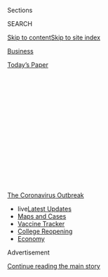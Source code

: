 <div id="app">

<div>

<div>

<div>

<div class="NYTAppHideMasthead css-1q2w90k e1suatyy0">

<div class="section css-ui9rw0 e1suatyy2">

<div class="css-eph4ug er09x8g0">

<div class="css-6n7j50">

</div>

<span class="css-1dv1kvn">Sections</span>

<div class="css-10488qs">

<span class="css-1dv1kvn">SEARCH</span>

</div>

[Skip to content](#site-content)[Skip to site
index](#site-index)

</div>

<div id="masthead-section-label" class="css-1wr3we4 eaxe0e00">

[Business](https://www.nytimes.com/section/business)

</div>

<div class="css-10698na e1huz5gh0">

</div>

</div>

<div id="masthead-bar-one" class="section hasLinks css-15hmgas e1csuq9d3">

<div class="css-uqyvli e1csuq9d0">

</div>

<div class="css-1uqjmks e1csuq9d1">

</div>

<div class="css-9e9ivx">

[](https://myaccount.nytimes.com/auth/login?response_type=cookie&client_id=vi)

</div>

<div class="css-1bvtpon e1csuq9d2">

[Today’s
Paper](https://www.nytimes.com/section/todayspaper)

</div>

</div>

</div>

</div>

<div data-aria-hidden="false">

<div id="site-content" data-role="main">

<div>

<div class="css-1aor85t" style="opacity:0.000000001;z-index:-1;visibility:hidden">

<div class="css-1hqnpie">

<div class="css-epjblv">

<span class="css-17xtcya">[Business](/section/business)</span><span class="css-x15j1o">|</span><span class="css-fwqvlz">Break
the China Habit? Lobsters, Lights and Toilets Show How Hard It
Is</span>

</div>

<div class="css-k008qs">

<div class="css-1iwv8en">

<span class="css-18z7m18"></span>

<div>

</div>

</div>

<span class="css-1n6z4y">https://nyti.ms/2MZ49TL</span>

<div class="css-1705lsu">

<div class="css-4xjgmj">

<div class="css-4skfbu" data-role="toolbar" data-aria-label="Social Media Share buttons, Save button, and Comments Panel with current comment count" data-testid="share-tools">

  - 
  - 
  - 
  - 
    
    <div class="css-6n7j50">
    
    </div>

  - 
  - 

</div>

</div>

</div>

</div>

</div>

</div>

<div id="NYT_TOP_BANNER_REGION" class="css-13pd83m">

<div>

<div id="styln-prism-menu-1592847958612" class="section interactive-content interactive-size-medium css-1edisqu">

<div class="css-17ih8de interactive-body">

<div id="scroll-container" class="css-1gj85ro">

[<span class="styln-title-wrap"><span class="css-1pje3qr">The
Coronavirus</span><span class="css-1pje3qr">
Outbreak</span></span>](https://www.nytimes.com/news-event/coronavirus?action=click&pgtype=Article&state=default&region=TOP_BANNER&context=storylines_menu)

  - <span class="css-kqxiym" data-emphasize="true">live</span>[Latest
    Updates](https://www.nytimes.com/2020/08/04/world/coronavirus-cases.html?action=click&pgtype=Article&state=default&region=TOP_BANNER&context=storylines_menu)
  - [Maps and
    Cases](https://www.nytimes.com/interactive/2020/us/coronavirus-us-cases.html?action=click&pgtype=Article&state=default&region=TOP_BANNER&context=storylines_menu)
  - [Vaccine
    Tracker](https://www.nytimes.com/interactive/2020/science/coronavirus-vaccine-tracker.html?action=click&pgtype=Article&state=default&region=TOP_BANNER&context=storylines_menu)
  - [College
    Reopening](https://www.nytimes.com/2020/08/02/us/covid-college-reopening.html?action=click&pgtype=Article&state=default&region=TOP_BANNER&context=storylines_menu)
  - [Economy](https://www.nytimes.com/live/2020/08/04/business/stock-market-today-coronavirus?action=click&pgtype=Article&state=default&region=TOP_BANNER&context=storylines_menu)

</div>

</div>

</div>

</div>

</div>

<div id="top-wrapper" class="css-1sy8kpn">

<div id="top-slug" class="css-l9onyx">

Advertisement

</div>

[Continue reading the main
story](#after-top)

<div class="ad top-wrapper" style="text-align:center;height:100%;display:block;min-height:250px">

<div id="top" class="place-ad" data-position="top" data-size-key="top">

</div>

</div>

<div id="after-top">

</div>

</div>

<div>

<div id="sponsor-wrapper" class="css-1hyfx7x">

<div id="sponsor-slug" class="css-19vbshk">

Supported by

</div>

[Continue reading the main
story](#after-sponsor)

<div id="sponsor" class="ad sponsor-wrapper" style="text-align:center;height:100%;display:block">

</div>

<div id="after-sponsor">

</div>

</div>

<div class="css-186x18t">

</div>

<div class="css-1vkm6nb ehdk2mb0">

# Break the China Habit? Lobsters, Lights and Toilets Show How Hard It Is

</div>

The risks of relying economically on the Asian superpower have never
seemed clearer. But as the world tries to get moving again, it needs
China more than
ever.

<div class="css-79elbk" data-testid="photoviewer-wrapper">

<div class="css-z3e15g" data-testid="photoviewer-wrapper-hidden">

</div>

<div class="css-1a48zt4 ehw59r15" data-testid="photoviewer-children">

![<span class="css-16f3y1r e13ogyst0" data-aria-hidden="true">Australia’s
lobstermen are almost entirely reliant on China: By the beginning of
this year, 95 percent of their catch was shipped
there.</span><span class="css-cnj6d5 e1z0qqy90" itemprop="copyrightHolder"><span class="css-1ly73wi e1tej78p0">Credit...</span><span><span>David
Dare Parker for The New York
Times</span></span></span>](https://static01.nyt.com/images/2020/06/15/business/15ALTJPchina-reliance1-print/merlin_172059801_3c4fd5de-da7d-4baf-910e-874f248ed4e4-articleLarge.jpg?quality=75&auto=webp&disable=upscale)

</div>

</div>

<div class="css-18e8msd">

<div class="css-otjvjh epjyd6m0">

<div class="css-nmf14i ey68jwv0" data-aria-hidden="true">

[![Damien
Cave](https://static01.nyt.com/images/2018/10/08/multimedia/author-damien-cave/author-damien-cave-thumbLarge.png
"Damien Cave")](https://www.nytimes.com/by/damien-cave)[![Motoko
Rich](https://static01.nyt.com/images/2018/10/15/multimedia/author-motoko-rich/author-motoko-rich-thumbLarge.png
"Motoko Rich")](https://www.nytimes.com/by/motoko-rich)[![Jack
Ewing](https://static01.nyt.com/images/2018/07/18/multimedia/author-jack-ewing/author-jack-ewing-thumbLarge.png
"Jack Ewing")](https://www.nytimes.com/by/jack-ewing)

</div>

<div class="css-1baulvz">

By [<span class="css-1baulvz" itemprop="name">Damien
Cave</span>](https://www.nytimes.com/by/damien-cave),
[<span class="css-1baulvz" itemprop="name">Motoko
Rich</span>](https://www.nytimes.com/by/motoko-rich) and
[<span class="css-1baulvz last-byline" itemprop="name">Jack
Ewing</span>](https://www.nytimes.com/by/jack-ewing)

</div>

</div>

  - 
    
    <div class="css-ld3wwf e16638kd2">
    
    Published June 15, 2020Updated June 17,
    2020
    
    </div>

  - 
    
    <div class="css-4xjgmj">
    
    <div class="css-pvvomx" data-role="toolbar" data-aria-label="Social Media Share buttons, Save button, and Comments Panel with current comment count" data-testid="share-tools">
    
      - 
      - 
      - 
      - 
        
        <div class="css-6n7j50">
        
        </div>
    
      - 
      - 
    
    </div>
    
    </div>

</div>

<div class="css-mdjrty">

[阅读简体中文版](https://cn.nytimes.com/business/20200615/china-decoupling/ "Read in Simplified Chinese")[閱讀繁體中文版](https://cn.nytimes.com/business/20200615/china-decoupling/zh-hant/ "Read in Traditional Chinese")

</div>

</div>

<div class="section meteredContent css-1r7ky0e" name="articleBody" itemprop="articleBody">

<div class="css-1fanzo5 StoryBodyCompanionColumn">

<div class="css-53u6y8">

As the coronavirus pandemic amplifies longstanding concerns over the
world’s economic dependence on
[China](https://www.nytimes.com/2020/06/17/world/asia/China-DNA-surveillance.html),
many countries are trying to reduce their exposure to Beijing’s brand of
business.

Japan has set aside $2.2 billion to help companies [shift production out
of
China](https://www.bloomberg.com/news/articles/2020-04-08/japan-to-fund-firms-to-shift-production-out-of-china).
European trade ministers have emphasized the need to diversify supply
chains. Several countries, including Australia and Germany, have moved
to keep China, among others, from buying businesses weakened by
lockdowns. Hawks in the Trump administration also continue to press for
an economic “decoupling” from Beijing.

But outside government circles, in the companies where the decisions
about manufacturing and sales are actually made, the calculations are
more complex.

China is a hard habit to break.

Even after its early mishandling of the coronavirus disrupted the
country’s ability to make and buy the world’s products, further exposing
the faults of its authoritarian system and leading it to ratchet up its
[propaganda
war](https://www.nytimes.com/2020/06/07/world/asia/china-coronavirus.html),
China’s economic power makes it the last best hope for avoiding a
protracted global downturn.

</div>

</div>

<div class="css-1fanzo5 StoryBodyCompanionColumn">

<div class="css-53u6y8">

“When this all started, we were thinking, Where else can we go?” said
Fedele Camarda, a third-generation lobster fisherman in Western
Australia, which sends most of its catch to China. “Then the rest of the
world was also compromised by the coronavirus, and China is the one
getting back on its feet.”

“Although they’re just one market,” he added, “they’re one very big
market.”

To understand how businesses are responding to the shifting dynamics and
risks, The New York Times profiled three companies in three countries
that are heavily reliant on China. Their experiences vary, but they are
all trying to work out just how much of a breakup with China is needed —
or whether they can afford one.

## Beg to Return: Australia’s Lobster Boats

</div>

</div>

<div class="css-79elbk" data-testid="photoviewer-wrapper">

<div class="css-z3e15g" data-testid="photoviewer-wrapper-hidden">

</div>

<div class="css-1a48zt4 ehw59r15" data-testid="photoviewer-children">

![<span class="css-16f3y1r e13ogyst0" data-aria-hidden="true">Three
generations of rock lobster fishermen. From left: Fedele J. Camarda;
Fedele’s father, Giacomo Camarda; Fedele’s son James Camarda; and
Fedele’s nephew Jack
Camarda.</span><span class="css-cnj6d5 e1z0qqy90" itemprop="copyrightHolder"><span class="css-1ly73wi e1tej78p0">Credit...</span><span>David
Dare Parker for The New York
Times</span></span>](https://static01.nyt.com/images/2020/06/15/business/00JPchina-reliance2-print/merlin_172059750_9fe7dbcd-35fe-4b02-8ca6-eae71c2cd3e8-articleLarge.jpg?quality=75&auto=webp&disable=upscale)

</div>

</div>

<div class="css-1fanzo5 StoryBodyCompanionColumn">

<div class="css-53u6y8">

When Mr. Camarda fished for lobster off Australia’s west coast in the
1990s, his catch ended up on plates in a variety of countries.

Fresh crays, as the lobsters are known, went to Japan. Canned lobster
meat went to the United States. The rest was sold inside Australia or to
its nearest neighbors.

</div>

</div>

<div class="css-1fanzo5 StoryBodyCompanionColumn">

<div class="css-53u6y8">

But starting around 2000, China began paying more for live lobsters, and
ordering more. That led to a near-total reliance on that market and a
sense of complacency: By the beginning of this year, 95 percent of
Australia’s spiny lobsters were being shipped to sellers and restaurants
in
China.

<div id="NYT_MAIN_CONTENT_1_REGION" class="css-9tf9ac">

<div>

<div id="styln-covid-updates-markets" class="section interactive-content interactive-size-medium css-1ftcdic">

<div class="css-17ih8de interactive-body">

<div id="styln-briefing-block">

<div class="briefing-block-header-section">

# [Latest Updates: Economy](https://www.nytimes.com/live/2020/08/04/business/stock-market-today-coronavirus?action=click&pgtype=Article&state=default&region=MAIN_CONTENT_1&context=storylines_live_updates)

</div>

<div class="briefing-block-lb-items">

<div class="briefing-block-update-time active">

[36m
ago](https://www.nytimes.com/live/2020/08/04/business/stock-market-today-coronavirus?action=click&pgtype=Article&state=default&region=MAIN_CONTENT_1&context=storylines_live_updates#disney-lost-4-7-billion-last-quarter-but-its-newest-business-was-a-big-hit)

</div>

<div>

[Disney lost $4.7 billion last quarter, but its newest business was a
big
hit.](https://www.nytimes.com/live/2020/08/04/business/stock-market-today-coronavirus?action=click&pgtype=Article&state=default&region=MAIN_CONTENT_1&context=storylines_live_updates#disney-lost-4-7-billion-last-quarter-but-its-newest-business-was-a-big-hit)

</div>

<div class="briefing-block-update-time active">

[2h
ago](https://www.nytimes.com/live/2020/08/04/business/stock-market-today-coronavirus?action=click&pgtype=Article&state=default&region=MAIN_CONTENT_1&context=storylines_live_updates#the-ad-giant-publicis-has-parted-ways-with-an-executive-over-his-virus-tweets)

</div>

<div>

[The ad giant Publicis has ‘parted ways’ with an executive over his
virus
tweets.](https://www.nytimes.com/live/2020/08/04/business/stock-market-today-coronavirus?action=click&pgtype=Article&state=default&region=MAIN_CONTENT_1&context=storylines_live_updates#the-ad-giant-publicis-has-parted-ways-with-an-executive-over-his-virus-tweets)

</div>

<div class="briefing-block-update-time active">

[3h
ago](https://www.nytimes.com/live/2020/08/04/business/stock-market-today-coronavirus?action=click&pgtype=Article&state=default&region=MAIN_CONTENT_1&context=storylines_live_updates#nbcuniversal-to-cut-about-10-percent-of-its-work-force)

</div>

<div>

[NBCUniversal to cut about 10 percent of its work
force.](https://www.nytimes.com/live/2020/08/04/business/stock-market-today-coronavirus?action=click&pgtype=Article&state=default&region=MAIN_CONTENT_1&context=storylines_live_updates#nbcuniversal-to-cut-about-10-percent-of-its-work-force)

</div>

</div>

<div class="briefing-block-footer">

<div class="briefing-block-footer-meta">

[See more
updates](https://www.nytimes.com/live/2020/08/04/business/stock-market-today-coronavirus?action=click&pgtype=Article&state=default&region=MAIN_CONTENT_1&context=storylines_live_updates)

</div>

<div class="briefing-block-briefinglinks">

<span>More live coverage:</span>
[Global](https://www.nytimes.com/2020/08/04/world/coronavirus-cases.html?action=click&pgtype=Article&state=default&region=MAIN_CONTENT_1&context=storylines_live_updates)

</div>

</div>

</div>

</div>

</div>

</div>

</div>

“We all talked about different strategies to overcome the problem, to
not be so reliant on China,” Mr. Camarda said. “We just didn’t get
around to it.”

And they still haven’t, even after the need for diversification hit like
a hammer on Jan. 25.

That’s when China, in the midst of its outbreak, stopped buying.
Officials shut down the wet markets that sell fresh meat, vegetables and
seafood, forcing the entire fleet of lobster boats up and down
Australia’s west coast — all 234 — to stop fishing. More than 2,000
people found themselves without work.

Australia’s lobster processors tried to quickly diversify, calling
buyers in every country they had ever worked with, reaching back to
contacts from decades earlier. The industry association pleaded with the
Australian government for help: requesting a larger quota for the year,
an extension of the season and more freedom to sell directly to the
public, all of which were approved by fisheries managers.

But none of it did much good for Mr. Camarda. While certain food exports
to China from other parts of the world increased — [chicken meat from
Brazil](https://www.poultryworld.net/Meat/Articles/2020/3/Brazilian-chicken-exports-to-China-grow-59-despite-Covid19-556245E/),
for example — only a few boats went out in February, March and April,
pulling in very little.

Mr. Camarda returned to the water only about a month ago. Orders to his
company, Neptune 3, are starting to come in again from China, at prices
that are roughly half what they were in January. The orders aren’t
anywhere near as large, either, but the industry has coalesced around
trying to rebuild its ties with China, rather than looking elsewhere.

“Even if prices are low and the amount of product is down, we need to
find a way to service that market, because providing that market is what
works for us,” said Matt Taylor, the chief executive of Western Rock
Lobster, the industry’s professional association.

</div>

</div>

<div class="css-1fanzo5 StoryBodyCompanionColumn">

<div class="css-53u6y8">

As of about a month ago, there was still one major challenge: shipping.
Supply chains had been scrambled, as passenger planes that carry much of
the world’s cargo have been idled and shipping has decreased. So once
again the Australian government stepped in, this time with around $70
million to subsidize charter flights for seafood exports.

Despite calls for greater self-sufficiency, diversification and
[sovereignty](https://www.skynews.com.au/details/_6147890749001), as
well as moves by China that have hurt barley and beef exports, Australia
is not running away from the Chinese market. It is subsidizing efforts
to get back
in.

## No Savior: Germany’s China Optimism Wanes

</div>

</div>

<div class="css-79elbk" data-testid="photoviewer-wrapper">

<div class="css-z3e15g" data-testid="photoviewer-wrapper-hidden">

</div>

<div class="css-1a48zt4 ehw59r15" data-testid="photoviewer-children">

<div class="css-1xdhyk6 erfvjey0">

<span class="css-1ly73wi e1tej78p0">Image</span>

<div class="css-zjzyr8">

<div data-testid="lazyimage-container" style="height:257.77777777777777px">

</div>

</div>

</div>

<span class="css-16f3y1r e13ogyst0" data-aria-hidden="true">The lighting
manufacturer Osram and other German companies are rethinking their
supply
chains.</span><span class="css-cnj6d5 e1z0qqy90" itemprop="copyrightHolder"><span class="css-1ly73wi e1tej78p0">Credit...</span><span>Andreas
Gebert/Reuters</span></span>

</div>

</div>

<div class="css-1fanzo5 StoryBodyCompanionColumn">

<div class="css-53u6y8">

The last time German industry faced a severe downturn, relief came from
China. The country’s explosive growth and hunger for Western technology
helped German exporters bounce back quickly from the deep recession a
decade ago.

“In 2008, there were two markets that I ran to: China and the Middle
East,” said Olaf Berlien, chief executive of Osram, one of the world’s
largest lighting companies, which is based in Munich.

But he does not expect Chinese sales to save German industry again.

“China is still a market,” Mr. Berlien said, “but it’s not a growth
market.”

Osram had turned bearish on China even before the coronavirus forced the
country into quarantine. Car sales were down in 2019 after years of
double-digit growth, largely because of the trade war with the United
States.

</div>

</div>

<div class="css-1fanzo5 StoryBodyCompanionColumn">

<div class="css-53u6y8">

The problem is that there is no other market to take China’s place as an
engine of world growth. India has potential, but is too disorganized,
Mr. Berlien said. Middle Eastern countries like Saudi Arabia and Qatar
are no longer as wealthy now that oil prices have collapsed.

Osram’s diminished expectations for China reflect a deepening skepticism
across Europe about the benefits of turning to the Asian superpower in
times of need. Phil Hogan, the European Union trade commissioner, echoed
the concerns of officials in Germany and France when he [called in
April](https://ec.europa.eu/commission/commissioners/2019-2024/hogan/announcements/introductory-statement-commissioner-phil-hogan-informal-meeting-eu-trade-ministers_en "Link to Text")
for a discussion “on what it means to be strategically autonomous.”

Osram, which provides lights for cars and other uses, didn’t need the
nudge. It has four factories in China, Mr. Berlien said, but the company
manufactures its more sophisticated products in Malaysia, Germany and
the United States because of China’s lack of protection for intellectual
property.

“China is no longer the workbench of the world,” he said.

Mr. Berlien said that his company and others in Germany had learned from
past crises to insure themselves against supply chain disruptions, by
taking steps like having at least two suppliers of every component or
raw material.

He added that while Osram had no plans to reduce its presence in China,
the coronavirus crisis would prompt companies to look harder for
suppliers closer to home.

“What we are all learning, and I talk to a lot of managers and C.E.O.s
in Germany, is that we all have to rethink our logistics and supply
chains,” Mr. Berlien said.

“They were very fragmented and very vulnerable,” he added. “Because of
the price pressure that we are all under, we took the cheapest provider
wherever in the world it might have been. We undervalued the provider
who was just around the
corner.”

</div>

</div>

<div class="css-1fanzo5 StoryBodyCompanionColumn">

<div class="css-53u6y8">

## Stay the Course: Japan’s Luxury Toilets

</div>

</div>

<div class="css-79elbk" data-testid="photoviewer-wrapper">

<div class="css-z3e15g" data-testid="photoviewer-wrapper-hidden">

</div>

<div class="css-1a48zt4 ehw59r15" data-testid="photoviewer-children">

<div class="css-1xdhyk6 erfvjey0">

<span class="css-1ly73wi e1tej78p0">Image</span>

<div class="css-zjzyr8">

<div data-testid="lazyimage-container" style="height:257.77777777777777px">

</div>

</div>

</div>

<span class="css-16f3y1r e13ogyst0" data-aria-hidden="true">A Toto
toilet factory in Kitakyushu, Japan. China accounted for half of Toto’s
overseas sales last
year.</span><span class="css-cnj6d5 e1z0qqy90" itemprop="copyrightHolder"><span class="css-1ly73wi e1tej78p0">Credit...</span><span>Sakura
Murakami/Reuters</span></span>

</div>

</div>

<div class="css-1fanzo5 StoryBodyCompanionColumn">

<div class="css-53u6y8">

Toto makes what China’s nouveau riche really want: electronic bidet
toilets with heated seats, warm water jets, pleasingly shaped ceramic
bowls and automated lids.

The company, Japan’s largest toilet maker, opened its Beijing office in
1985, and its reliance on China has grown along with the country’s rise.
China accounted for half of Toto’s overseas sales last year, and it has
seven factories in the country.

But even after China’s lockdown closed Toto’s assembly lines in January
and February, causing delays and lost revenue, the company never
considered withdrawing.

For one thing, it’s a huge market with a high rate of homeownership and
rising disposable incomes. For another, many of its workers have the
kinds of technical skills that Toto needs.

“China is close to Japan, and it has the power of a lot of people,” said
Sonoko Abe, a Toto spokeswoman.

In daily meetings, executives discussed “how we can adjust to the
situation,” Ms. Abe said. Although the company has plants in Thailand
and Vietnam, it did not try to shift production, but instead relies on a
pipeline of stored inventory.

</div>

</div>

<div class="css-1fanzo5 StoryBodyCompanionColumn">

<div class="css-53u6y8">

Many other Japanese companies, even when there are incentives to look
elsewhere, are stepping away from China only slowly, if at all.

The Japanese mask maker Iris Ohyama, for example, which has factories in
Dalian and Suzhou that produce goods for both the Chinese and Japanese
markets. It is drawing on some of the government’s funding to open new
factory lines in Japan to accommodate the domestic market, and is
exploring options in France and the United States.

But it has no plans to stop manufacturing in China. **** “We think the
Chinese market is very important in the long run,” said Atsuko Kido, a
spokeswoman.

It is also important right now: The International Monetary Fund has
reported that China will be one of the few countries to see economic
growth in 2020, while the U.S. economy is expected to contract by about
6 percent and the eurozone by 7.5 percent.

Kathy Matsui, chief Japan equity strategist at Goldman Sachs in Tokyo,
said that in a time of severe economic pressure, even those who oppose
China’s politics feel that they need the country’s economy to prosper.

“We are all interconnected,” she said. “So it’s vital that China
continues to grow for pretty much every major economy around the world.”

Makiko Inoue contributed reporting.

</div>

</div>

<div>

</div>

</div>

<div>

</div>

<div>

</div>

<div>

</div>

<div>

<div id="bottom-wrapper" class="css-1ede5it">

<div id="bottom-slug" class="css-l9onyx">

Advertisement

</div>

[Continue reading the main
story](#after-bottom)

<div id="bottom" class="ad bottom-wrapper" style="text-align:center;height:100%;display:block;min-height:90px">

</div>

<div id="after-bottom">

</div>

</div>

</div>

</div>

</div>

## Site Index

<div>

</div>

## Site Information Navigation

  - [© <span>2020</span> <span>The New York Times
    Company</span>](https://help.nytimes.com/hc/en-us/articles/115014792127-Copyright-notice)

<!-- end list -->

  - [NYTCo](https://www.nytco.com/)
  - [Contact
    Us](https://help.nytimes.com/hc/en-us/articles/115015385887-Contact-Us)
  - [Work with us](https://www.nytco.com/careers/)
  - [Advertise](https://nytmediakit.com/)
  - [T Brand Studio](http://www.tbrandstudio.com/)
  - [Your Ad
    Choices](https://www.nytimes.com/privacy/cookie-policy#how-do-i-manage-trackers)
  - [Privacy](https://www.nytimes.com/privacy)
  - [Terms of
    Service](https://help.nytimes.com/hc/en-us/articles/115014893428-Terms-of-service)
  - [Terms of
    Sale](https://help.nytimes.com/hc/en-us/articles/115014893968-Terms-of-sale)
  - [Site
    Map](https://spiderbites.nytimes.com)
  - [Help](https://help.nytimes.com/hc/en-us)
  - [Subscriptions](https://www.nytimes.com/subscription?campaignId=37WXW)

</div>

</div>

</div>

</div>
